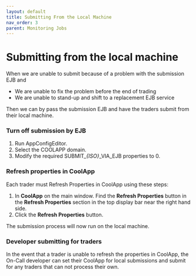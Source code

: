 ```yaml
---
layout: default
title: Submitting From the Local Machine
nav_order: 3
parent: Monitoring Jobs
---
```


# Submitting from the local machine

When we are unable to submit because of a problem with the submission EJB and
* We are unable to fix the problem before the end of trading
* We are unable to stand-up and shift to a replacement EJB service

Then we can by pass the submission EJB and have the traders submit from
their local machine.

### Turn off submission by EJB
1. Run AppConfigEditor.
2. Select the COOLAPP domain.
3. Modify the required SUBMIT\_*{ISO}*\_VIA\_EJB properties to 0.

### Refresh properties in CoolApp
Each trader must Refresh Properties in CoolApp using these steps:

1. In **CoolApp** on the main window. Find the **Refresh Properties** button   in the **Refresh Properties** section in the top display bar near the right hand side.
2. Click the **Refresh Properties** button.

The submission process will now run on the local machine.

### Developer submitting for traders
In the event that a trader is unable to refresh the properties in CoolApp,
the On-Call developer can set their CoolApp for local submissions and submit for any traders that can not process their own.

